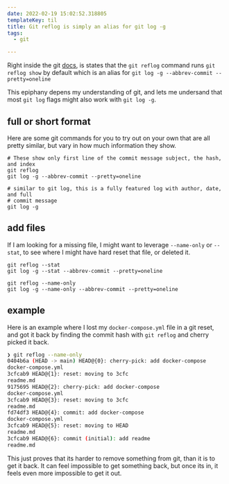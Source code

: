```yaml
---
date: 2022-02-19 15:02:52.318805
templateKey: til
title: Git reflog is simply an alias for git log -g
tags:
  - git

---
```



Right inside the git [docs](https://git-scm.com/docs/git-reflog#_description),
is states that the `git reflog` command runs `git reflog show` by default which
is an alias for `git log -g --abbrev-commit --pretty=oneline`

This epiphany depens my understanding of git, and lets me undersand that most
`git log` flags might also work with `git log -g`.


## full or short format

Here are some git commands for you to try out on your own that are all pretty
similar, but vary in how much information they show.

``` stat
# These show only first line of the commit message subject, the hash, and index
git reflog
git log -g --abbrev-commit --pretty=oneline

# similar to git log, this is a fully featured log with author, date, and full
# commit message
git log -g
```

## add files

If I am looking for a missing file, I might want to leverage `--name-only` or
`--stat`, to see where I might have hard reset that file, or deleted it.

```
git reflog --stat
git log -g --stat --abbrev-commit --pretty=oneline

git reflog --name-only
git log -g --name-only --abbrev-commit --pretty=oneline
```

## example

Here is an example where I lost my `docker-compose.yml` file in a git reset,
and got it back by finding the commit hash with `git reflog` and cherry picked
it back.

``` bash
❯ git reflog --name-only
0404b6a (HEAD -> main) HEAD@{0}: cherry-pick: add docker-compose
docker-compose.yml
3cfcab9 HEAD@{1}: reset: moving to 3cfc
readme.md
9175695 HEAD@{2}: cherry-pick: add docker-compose
docker-compose.yml
3cfcab9 HEAD@{3}: reset: moving to 3cfc
readme.md
fd74df3 HEAD@{4}: commit: add docker-compose
docker-compose.yml
3cfcab9 HEAD@{5}: reset: moving to HEAD
readme.md
3cfcab9 HEAD@{6}: commit (initial): add readme
readme.md
```

This just proves that its harder to remove something from git, than it is to
get it back.  It can feel impossible to get something back, but once its in, it
feels even more impossible to get it out.
